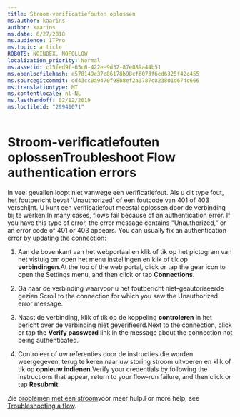 ```yaml
---
title: Stroom-verificatiefouten oplossen
ms.author: kaarins
author: kaarins
ms.date: 6/27/2018
ms.audience: ITPro
ms.topic: article
ROBOTS: NOINDEX, NOFOLLOW
localization_priority: Normal
ms.assetid: c15fed9f-65c6-422e-9d32-87e889a44b51
ms.openlocfilehash: e578149e37c86178b98cf6073f6ed6325f42c455
ms.sourcegitcommit: dd43cc0a9470f98b8ef2a3787c823801d674c666
ms.translationtype: MT
ms.contentlocale: nl-NL
ms.lasthandoff: 02/12/2019
ms.locfileid: "29941071"
---
```

# <a name="troubleshoot-flow-authentication-errors"></a><span data-ttu-id="edc8c-102">Stroom-verificatiefouten oplossen</span><span class="sxs-lookup"><span data-stu-id="edc8c-102">Troubleshoot Flow authentication errors</span></span>

<span data-ttu-id="edc8c-p101">In veel gevallen loopt niet vanwege een verificatiefout. Als u dit type fout, het foutbericht bevat 'Unauthorized' of een foutcode van 401 of 403 verschijnt. U kunt een verificatiefout meestal oplossen door de verbinding bij te werken:</span><span class="sxs-lookup"><span data-stu-id="edc8c-p101">In many cases, flows fail because of an authentication error. If you have this type of error, the error message contains "Unauthorized," or an error code of 401 or 403 appears. You can usually fix an authentication error by updating the connection:</span></span>
  
1. <span data-ttu-id="edc8c-106">Aan de bovenkant van het webportaal en klik of tik op het pictogram van het vistuig om open het menu instellingen en klik of tik op **verbindingen**.</span><span class="sxs-lookup"><span data-stu-id="edc8c-106">At the top of the web portal, click or tap the gear icon to open the Settings menu, and then click or tap **Connections**.</span></span>
    
2. <span data-ttu-id="edc8c-107">Ga naar de verbinding waarvoor u het foutbericht niet-geautoriseerde gezien.</span><span class="sxs-lookup"><span data-stu-id="edc8c-107">Scroll to the connection for which you saw the Unauthorized error message.</span></span>
    
3. <span data-ttu-id="edc8c-108">Naast de verbinding, klik of tik op de koppeling **controleren** in het bericht over de verbinding niet geverifieerd.</span><span class="sxs-lookup"><span data-stu-id="edc8c-108">Next to the connection, click or tap the **Verify password** link in the message about the connection not being authenticated.</span></span> 
    
4. <span data-ttu-id="edc8c-109">Controleer of uw referenties door de instructies die worden weergegeven, terug te keren naar uw storing stroom uitvoeren en klik of tik op **opnieuw indienen**.</span><span class="sxs-lookup"><span data-stu-id="edc8c-109">Verify your credentials by following the instructions that appear, return to your flow-run failure, and then click or tap **Resubmit**.</span></span>
    
<span data-ttu-id="edc8c-110">Zie [problemen met een stroom](https://go.microsoft.com/fwlink/?linkid=872110)voor meer hulp.</span><span class="sxs-lookup"><span data-stu-id="edc8c-110">For more help, see [Troubleshooting a flow](https://go.microsoft.com/fwlink/?linkid=872110).</span></span>
  

